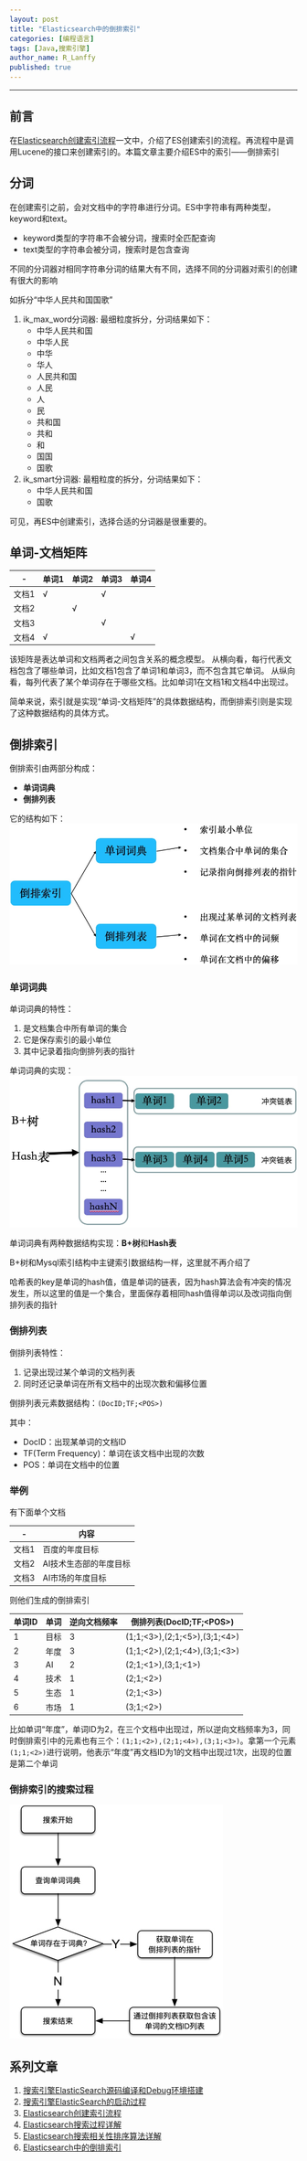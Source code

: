 ```yaml
---
layout: post
title: "Elasticsearch中的倒排索引"
categories: [编程语言]
tags: [Java,搜索引擎]
author_name: R_Lanffy
published: true
---
```

---

## 前言

在[Elasticsearch创建索引流程](https://lanffy.github.io/2019/04/16/How-Elasticsearch-Create-Index)一文中，介绍了ES创建索引的流程。再流程中是调用Lucene的接口来创建索引的。本篇文章主要介绍ES中的索引——倒排索引

## 分词

在创建索引之前，会对文档中的字符串进行分词。ES中字符串有两种类型，keyword和text。

* keyword类型的字符串不会被分词，搜索时全匹配查询
* text类型的字符串会被分词，搜索时是包含查询

不同的分词器对相同字符串分词的结果大有不同，选择不同的分词器对索引的创建有很大的影响

如拆分“中华人民共和国国歌”

1. ik_max_word分词器: 最细粒度拆分，分词结果如下：
    * 中华人民共和国
    * 中华人民
    * 中华
    * 华人
    * 人民共和国
    * 人民
    * 人
    * 民
    * 共和国
    * 共和
    * 和
    * 国国
    * 国歌
2. ik_smart分词器: 最粗粒度的拆分，分词结果如下：
    * 中华人民共和国
    * 国歌

可见，再ES中创建索引，选择合适的分词器是很重要的。

## 单词-文档矩阵

\-|单词1|单词2|单词3|单词4
---|---|---|---|---
文档1|√||√|
文档2||√||
文档3|||√|
文档4|√|||√


该矩阵是表达单词和文档两者之间包含关系的概念模型。
从横向看，每行代表文档包含了哪些单词，比如文档1包含了单词1和单词3，而不包含其它单词。
从纵向看，每列代表了某个单词存在于哪些文档。比如单词1在文档1和文档4中出现过。

简单来说，索引就是实现“单词-文档矩阵”的具体数据结构，而倒排索引则是实现了这种数据结构的具体方式。

## 倒排索引

倒排索引由两部分构成：

* **单词词典**
* **倒排列表**

它的结构如下：
![-w462](/images/posts/2019/15574746644761.jpg)

### 单词词典
单词词典的特性：

1. 是文档集合中所有单词的集合
2. 它是保存索引的最小单位
3. 其中记录着指向倒排列表的指针

单词词典的实现：
![-w477](/images/posts/2019/15574747649420.jpg)

单词词典有两种数据结构实现：**B+树**和**Hash表**

B+树和Mysql索引结构中主键索引数据结构一样，这里就不再介绍了

哈希表的key是单词的hash值，值是单词的链表，因为hash算法会有冲突的情况发生，所以这里的值是一个集合，里面保存着相同hash值得单词以及改词指向倒排列表的指针

### 倒排列表

倒排列表特性：

1. 记录出现过某个单词的文档列表
2. 同时还记录单词在所有文档中的出现次数和偏移位置

倒排列表元素数据结构：``(DocID;TF;<POS>)``

其中：

* DocID：出现某单词的文档ID
* TF(Term Frequency)：单词在该文档中出现的次数
* POS：单词在文档中的位置

### 举例
有下面单个文档

\-|内容
---|---
文档1|百度的年度目标
文档2|AI技术生态部的年度目标
文档3|AI市场的年度目标

则他们生成的倒排索引

单词ID|单词|逆向文档频率|倒排列表(DocID;TF;\<POS\>)
---|---|---|---
1|目标|3|(1;1;<3>),(2;1;<5>),(3;1;<4>)
2|年度|3|(1;1;<2>),(2;1;<4>),(3;1;<3>)
3|AI|2|(2;1;<1>),(3;1;<1>)
4|技术|1|(2;1;<2>)
5|生态|1|(2;1;<3>)
6|市场|1|(3;1;<2>)

比如单词“年度”，单词ID为2，在三个文档中出现过，所以逆向文档频率为3，同时倒排索引中的元素也有三个：``(1;1;<2>),(2;1;<4>),(3;1;<3>)``。拿第一个元素``(1;1;<2>)``进行说明，他表示“年度”再文档ID为1的文档中出现过1次，出现的位置是第二个单词

### 倒排索引的搜索过程

![](/images/posts/2019/15574751723905.jpg)


## 系列文章

1. [搜索引擎ElasticSearch源码编译和Debug环境搭建](https://lanffy.github.io/2019/04/08/Elasticsearch-Compile-Source-And-Debug)
2. [搜索引擎ElasticSearch的启动过程](https://lanffy.github.io/2019/04/09/ElasticSearch-Start-Up-Process)
3. [Elasticsearch创建索引流程](https://lanffy.github.io/2019/04/16/How-Elasticsearch-Create-Index)
4. [Elasticsearch搜索过程详解](https://lanffy.github.io/2019/04/30/ElasticSearch-Search-Process)
5. [Elasticsearch搜索相关性排序算法详解](https://lanffy.github.io/2019/05/08/Elasticsearch-Search-Score-Algorithm)
6. [Elasticsearch中的倒排索引](https://lanffy.github.io/2019/05/10/Inverted-Index-In-Elasticsearch)